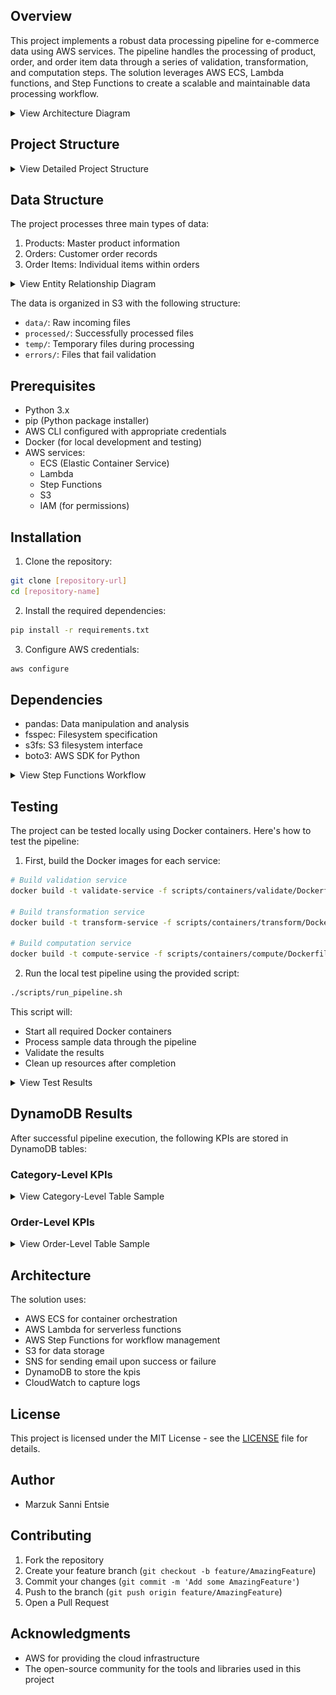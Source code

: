 ## Overview

This project implements a robust data processing pipeline for e-commerce data using AWS services. The pipeline handles the processing of product, order, and order item data through a series of validation, transformation, and computation steps. The solution leverages AWS ECS, Lambda functions, and Step Functions to create a scalable and maintainable data processing workflow.

<details>
<summary>View Architecture Diagram</summary>

![Architecture Diagram](assets/images/Architecture.png)
_Figure 1: High-level architecture of the data processing pipeline_

</details>

## Project Structure

<details>
<summary>View Detailed Project Structure</summary>

```
├── assets/                # Static assets and resources
├── data/                  # Sample data files
│   ├── order_items/      # Order items data
│   ├── orders/           # Orders data
│   └── products.csv      # Products master data
├── docs/                  # Project documentation
├── problem/              # Project requirements and specifications
├── scripts/              # Implementation scripts and configurations
│   ├── containers/       # Docker container definitions
│   │   ├── compute/     # Computation logic
│   │   ├── transform/   # Data transformation logic
│   │   └── validate/    # Data validation logic
│   ├── lambda/          # AWS Lambda function code
│   ├── task-definitions/ # ECS task definitions
│   ├── push to cloud.sh # Deployment script
│   ├── s3_structure.txt # S3 bucket structure definition
│   └── step_function.json # AWS Step Function definition
├── test/                 # Test suite
│   ├── local/           # Local testing configurations
│   ├── test_result/     # Test execution results
│   │   ├── dynamo_result/ # Sample DynamoDB table exports
│   │   │   ├── category-level-table.csv
│   │   │   └── order-level-table.csv
│   │   ├── stepfunction_execution.png
│   │   └── success_email.png
│   ├── main.py          # Main test script
│   └── manifest.json    # Test manifest
├── requirements.txt      # Project dependencies
└── LICENSE              # MIT License
```

</details>

## Data Structure

The project processes three main types of data:

1. Products: Master product information
2. Orders: Customer order records
3. Order Items: Individual items within orders

<details>
<summary>View Entity Relationship Diagram</summary>

![Entity Relationship Diagram](assets/images/ERD.png)
_Figure 2: Entity Relationship Diagram showing data relationships_

</details>

The data is organized in S3 with the following structure:

- `data/`: Raw incoming files
- `processed/`: Successfully processed files
- `temp/`: Temporary files during processing
- `errors/`: Files that fail validation

## Prerequisites

- Python 3.x
- pip (Python package installer)
- AWS CLI configured with appropriate credentials
- Docker (for local development and testing)
- AWS services:
  - ECS (Elastic Container Service)
  - Lambda
  - Step Functions
  - S3
  - IAM (for permissions)

## Installation

1. Clone the repository:

```bash
git clone [repository-url]
cd [repository-name]
```

2. Install the required dependencies:

```bash
pip install -r requirements.txt
```

3. Configure AWS credentials:

```bash
aws configure
```

## Dependencies

- pandas: Data manipulation and analysis
- fsspec: Filesystem specification
- s3fs: S3 filesystem interface
- boto3: AWS SDK for Python

<details>
<summary>View Step Functions Workflow</summary>

![Step Functions Workflow](assets/images/stepfunctions_graph.png)
_Figure 3: AWS Step Functions workflow diagram_

</details>

## Testing

The project can be tested locally using Docker containers. Here's how to test the pipeline:

1. First, build the Docker images for each service:

```bash
# Build validation service
docker build -t validate-service -f scripts/containers/validate/Dockerfile .

# Build transformation service
docker build -t transform-service -f scripts/containers/transform/Dockerfile .

# Build computation service
docker build -t compute-service -f scripts/containers/compute/Dockerfile .
```

2. Run the local test pipeline using the provided script:

```bash
./scripts/run_pipeline.sh
```

This script will:

- Start all required Docker containers
- Process sample data through the pipeline
- Validate the results
- Clean up resources after completion

<details>
<summary>View Test Results</summary>

![Test Execution Results](test/test_result/stepfunction_execution.png)
_Figure 4: Successful Step Function execution_

![Success Notification](test/test_result/success_email.png)
_Figure 5: Success notification email_

</details>

## DynamoDB Results

After successful pipeline execution, the following KPIs are stored in DynamoDB tables:

### Category-Level KPIs

<details>
<summary>View Category-Level Table Sample</summary>

```csv
category,order_date,avg_order_value,avg_return_rate,daily_revenue
Electronics,2025-03-08,78.04764227642276,18.69918699186992,9599.86
Electronics,2025-03-09,86.12895833333333,11.805555555555555,12402.57
Sports,2025-03-08,79.07544642857144,16.071428571428573,8856.45
Sports,2025-03-09,75.3943918918919,12.162162162162163,11158.37
```

Key metrics:

- Average order value per category
- Return rate by category
- Daily revenue by category
</details>

### Order-Level KPIs

<details>
<summary>View Order-Level Table Sample</summary>

```csv
order_date,return_rate,total_items_sold,total_orders,total_revenue,unique_customers
2025-03-25,18.421052631578945,999,342,79223.33,340
2025-03-21,18.3453237410072,810,278,66476.97,278
2025-03-08,23.776223776223777,870,286,67398.91,278
```

Key metrics:

- Daily return rate
- Total items sold
- Total orders
- Total revenue
- Number of unique customers
</details>

## Architecture

The solution uses:

- AWS ECS for container orchestration
- AWS Lambda for serverless functions
- AWS Step Functions for workflow management
- S3 for data storage
- SNS for sending email upon success or failure
- DynamoDB to store the kpis
- CloudWatch to capture logs

## License

This project is licensed under the MIT License - see the [LICENSE](LICENSE) file for details.

## Author

- Marzuk Sanni Entsie

## Contributing

1. Fork the repository
2. Create your feature branch (`git checkout -b feature/AmazingFeature`)
3. Commit your changes (`git commit -m 'Add some AmazingFeature'`)
4. Push to the branch (`git push origin feature/AmazingFeature`)
5. Open a Pull Request

## Acknowledgments

- AWS for providing the cloud infrastructure
- The open-source community for the tools and libraries used in this project
